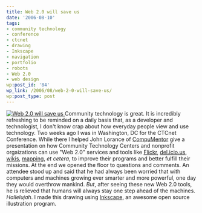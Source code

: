 ```yaml
---
title: Web 2.0 will save us
date: '2006-08-10'
tags:
- community technology
- conference
- ctcnet
- drawing
- Inkscape
- navigation
- portfolio
- robots
- Web 2.0
- web design
wp:post_id: '84'
wp_link: /2006/08/web-2-0-will-save-us/
wp:post_type: post
---
```


  [ ![Web 2.0 will save us](http://static.flickr.com/59/212159782_9adee5b425.jpg) ](http://www.flickr.com/photos/bensheldon/212159782/ "Photo Sharing")
Community technology is great. It is incredibly refreshing to be reminded on a daily basis that, as a developer and technologist, I don't know crap about how everyday people view and use technology. Two weeks ago I was in Washington, DC for the CTCnet Conference. While there I helped John Lorance of [CompuMentor](http://www.compumentor.org/) give a presentation on how Community Technology Centers and nonprofit orgaizations can use "Web 2.0" services and tools like [Flickr](http://flickr.com), [del.icio.us](http://del.icio.us), [wikis](http://wikipedia.org), [mapping](http://mappingaccess.com), _et cetera_, to improve their programs and better fulfill their missions. At the end we opened the floor to questions and comments. An attendee stood up and said that he had always been worried that with computers and machines growing ever smarter and more powerful, one day they would overthrow mankind. _But_, after seeing these new Web 2.0 tools, he is relieved that humans will always stay one step ahead of the machines. _Hallelujah_. I made this drawing using [Inkscape](http://inkscape.org), an awesome open source illustration program.
